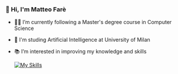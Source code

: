 ### 👋 Hi, I'm Matteo Farè 
- 👨‍🎓 I’m currently following a Master's degree course in Computer Science
- 🤖 I'm studing Artificial Intelligence at University of Milan
- 📚 I’m interested in improving my knowledge and skills


    [![My Skills](https://skillicons.dev/icons?i=py,matlab,c,java)]()

<!---
Sabaudian/Sabaudian is a ✨ special ✨ repository because its `README.md` (this file) appears on your GitHub profile.
You can click the Preview link to take a look at your changes.
--->
